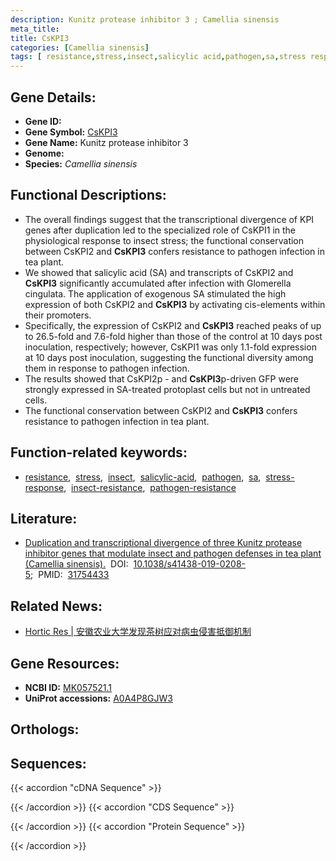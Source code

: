 ```yaml
---
description: Kunitz protease inhibitor 3 ; Camellia sinensis
meta_title:
title: CsKPI3
categories: [Camellia sinensis]
tags: [ resistance,stress,insect,salicylic acid,pathogen,sa,stress response,insect resistance,pathogen resistance ]
---
```


## Gene Details:
- **Gene ID:** []()
- **Gene Symbol:** <u>CsKPI3</u>
- **Gene Name:** Kunitz protease inhibitor 3
- **Genome:** 
- **Species:** *Camellia sinensis*

## Functional Descriptions:
   - The overall findings suggest that the transcriptional divergence of KPI genes after duplication led to the specialized role of CsKPI1 in the physiological response to insect stress; the functional conservation between CsKPI2 and **CsKPI3** confers resistance to pathogen infection in tea plant.
   - We showed that salicylic acid (SA) and transcripts of CsKPI2 and **CsKPI3** significantly accumulated after infection with Glomerella cingulata. The application of exogenous SA stimulated the high expression of both CsKPI2 and **CsKPI3** by activating cis-elements within their promoters.
   - Specifically, the expression of CsKPI2 and **CsKPI3** reached peaks of up to 26.5-fold and 7.6-fold higher than those of the control at 10 days post inoculation, respectively; however, CsKPI1 was only 1.1-fold expression at 10 days post inoculation, suggesting the functional diversity among them in response to pathogen infection.
   - The results showed that CsKPI2p - and **CsKPI3**p-driven GFP were strongly expressed in SA-treated protoplast cells but not in untreated cells.
   - The functional conservation between CsKPI2 and **CsKPI3** confers resistance to pathogen infection in tea plant.

## Function-related keywords:
   - [resistance](/tags/resistance/),&nbsp;&nbsp;[stress](/tags/stress/),&nbsp;&nbsp;[insect](/tags/insect/),&nbsp;&nbsp;[salicylic-acid](/tags/salicylic-acid/),&nbsp;&nbsp;[pathogen](/tags/pathogen/),&nbsp;&nbsp;[sa](/tags/sa/),&nbsp;&nbsp;[stress-response](/tags/stress-response/),&nbsp;&nbsp;[insect-resistance](/tags/insect-resistance/),&nbsp;&nbsp;[pathogen-resistance](/tags/pathogen-resistance/)

## Literature:
   - [Duplication and transcriptional divergence of three Kunitz protease inhibitor genes that modulate insect and pathogen defenses in tea plant (Camellia sinensis).](https://www.doi.org/10.1038/s41438-019-0208-5)&nbsp;&nbsp;DOI:&nbsp;&nbsp;[10.1038/s41438-019-0208-5](https://www.doi.org/10.1038/s41438-019-0208-5);&nbsp;&nbsp;PMID:&nbsp;&nbsp;[31754433](https://pubmed.ncbi.nlm.nih.gov/31754433/)

## Related News:
   - [Hortic Res | 安徽农业大学发现茶树应对病虫侵害抵御机制](https://mp.weixin.qq.com/s?__biz=MzU3ODY3MDM0NA==&mid=2247493022&idx=4&sn=1259ef4dd33f9da271440fe987c57fab&chksm=fd737ff9ca04f6effe49bdc9af2b06711628eafb7d37d0baa7e356ffcf346623c17cd0a9eaef&scene=27#wechat_redirect)

## Gene Resources:
- **NCBI ID:**  [MK057521.1](https://www.ncbi.nlm.nih.gov/search/all/?term=MK057521.1)
- **UniProt accessions:**  [A0A4P8GJW3](https://www.uniprot.org/uniprotkb/A0A4P8GJW3/entry)

## Orthologs:

## Sequences:
{{< accordion "cDNA Sequence" >}}

{{< /accordion >}}
{{< accordion "CDS Sequence" >}}

{{< /accordion >}}
{{< accordion "Protein Sequence" >}}

{{< /accordion >}}
